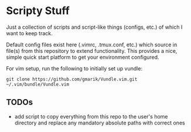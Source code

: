 # Scripty Stuff
Just a collection of scripts and script-like things (configs, etc.) of which I want to keep track.

Default config files exist here (.vimrc, .tmux.conf, etc.) which source in file(s) from this repository to extend functionality. This provides a nice, simple quick start platform to get your environment configured.

For vim setup, run the following to initially set up vundle:

    git clone https://github.com/gmarik/Vundle.vim.git ~/.vim/bundle/Vundle.vim

## TODOs

* add script to copy everything from this repo to the user's home directory and replace any mandatory absolute paths with correct ones
